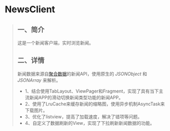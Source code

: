 # NewsClient<br>
> ## 一、简介
> 这是一个新闻客户端，实时浏览新闻。
> ## 二、详情
> 新闻数据来源自[聚合数据](https://www.juhe.cn/)的新闻API，使用原生的 *JSONObject* 和 *JSONArray* 来解析。
> * 1、结合使用TabLayout、ViewPager和Fragment，实现了具有当下主流新闻APP的滑动切换新闻类型功能的新闻APP。
> * 2、使用了LruCache来缓存新闻的缩略图，使用异步机制AsyncTask来下载图片。
> * 3、优化了listview，提高了加载速度，解决了错项等问题。
> * 4、自定义了数据刷新的View，实现了下拉刷新新闻数据的功能。
